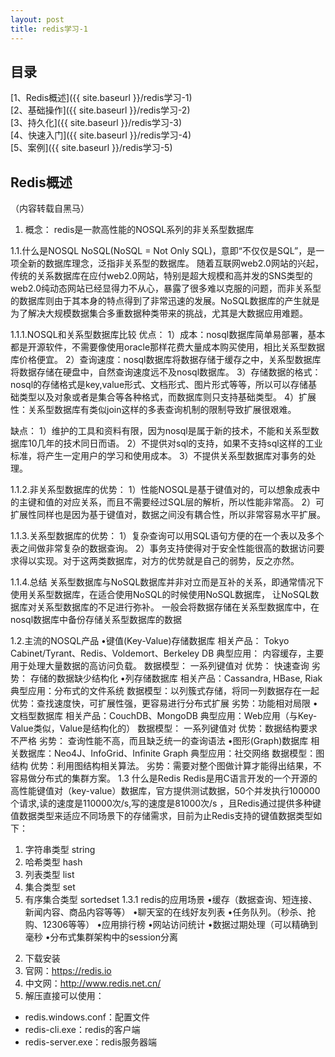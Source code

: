 ```yaml
---
layout: post
title: redis学习-1
---
```


## 目录
[1、Redis概述]({{ site.baseurl }}/redis学习-1)  
[2、基础操作]({{ site.baseurl }}/redis学习-2)  
[3、持久化]({{ site.baseurl }}/redis学习-3)  
[4、快速入门]({{ site.baseurl }}/redis学习-4)  
[5、案例]({{ site.baseurl }}/redis学习-5)  

## Redis概述
（内容转载自黑马）
1. 概念： redis是一款高性能的NOSQL系列的非关系型数据库

1.1.什么是NOSQL
NoSQL(NoSQL = Not Only SQL)，意即“不仅仅是SQL”，是一项全新的数据库理念，泛指非关系型的数据库。
随着互联网web2.0网站的兴起，传统的关系数据库在应付web2.0网站，特别是超大规模和高并发的SNS类型的web2.0纯动态网站已经显得力不从心，暴露了很多难以克服的问题，而非关系型的数据库则由于其本身的特点得到了非常迅速的发展。NoSQL数据库的产生就是为了解决大规模数据集合多重数据种类带来的挑战，尤其是大数据应用难题。

1.1.1.NOSQL和关系型数据库比较
优点：
1）成本：nosql数据库简单易部署，基本都是开源软件，不需要像使用oracle那样花费大量成本购买使用，相比关系型数据库价格便宜。
2）查询速度：nosql数据库将数据存储于缓存之中，关系型数据库将数据存储在硬盘中，自然查询速度远不及nosql数据库。
3）存储数据的格式：nosql的存储格式是key,value形式、文档形式、图片形式等等，所以可以存储基础类型以及对象或者是集合等各种格式，而数据库则只支持基础类型。
4）扩展性：关系型数据库有类似join这样的多表查询机制的限制导致扩展很艰难。

缺点：
1）维护的工具和资料有限，因为nosql是属于新的技术，不能和关系型数据库10几年的技术同日而语。
2）不提供对sql的支持，如果不支持sql这样的工业标准，将产生一定用户的学习和使用成本。
3）不提供关系型数据库对事务的处理。

1.1.2.非关系型数据库的优势：
1）性能NOSQL是基于键值对的，可以想象成表中的主键和值的对应关系，而且不需要经过SQL层的解析，所以性能非常高。
2）可扩展性同样也是因为基于键值对，数据之间没有耦合性，所以非常容易水平扩展。

1.1.3.关系型数据库的优势：
1）复杂查询可以用SQL语句方便的在一个表以及多个表之间做非常复杂的数据查询。
2）事务支持使得对于安全性能很高的数据访问要求得以实现。对于这两类数据库，对方的优势就是自己的弱势，反之亦然。

1.1.4.总结
关系型数据库与NoSQL数据库并非对立而是互补的关系，即通常情况下使用关系型数据库，在适合使用NoSQL的时候使用NoSQL数据库，
让NoSQL数据库对关系型数据库的不足进行弥补。
一般会将数据存储在关系型数据库中，在nosql数据库中备份存储关系型数据库的数据

1.2.主流的NOSQL产品
•键值(Key-Value)存储数据库
相关产品： Tokyo Cabinet/Tyrant、Redis、Voldemort、Berkeley DB
典型应用： 内容缓存，主要用于处理大量数据的高访问负载。 
数据模型： 一系列键值对
优势： 快速查询
劣势： 存储的数据缺少结构化
•列存储数据库
相关产品：Cassandra, HBase, Riak
典型应用：分布式的文件系统
数据模型：以列簇式存储，将同一列数据存在一起
优势：查找速度快，可扩展性强，更容易进行分布式扩展
劣势：功能相对局限
•文档型数据库
相关产品：CouchDB、MongoDB
典型应用：Web应用（与Key-Value类似，Value是结构化的）
数据模型： 一系列键值对
优势：数据结构要求不严格
劣势： 查询性能不高，而且缺乏统一的查询语法
•图形(Graph)数据库
相关数据库：Neo4J、InfoGrid、Infinite Graph
典型应用：社交网络
数据模型：图结构
优势：利用图结构相关算法。
劣势：需要对整个图做计算才能得出结果，不容易做分布式的集群方案。
1.3 什么是Redis
Redis是用C语言开发的一个开源的高性能键值对（key-value）数据库，官方提供测试数据，50个并发执行100000个请求,读的速度是110000次/s,写的速度是81000次/s ，且Redis通过提供多种键值数据类型来适应不同场景下的存储需求，目前为止Redis支持的键值数据类型如下：
1) 字符串类型 string
2) 哈希类型 hash
3) 列表类型 list
4) 集合类型 set
5) 有序集合类型 sortedset
1.3.1 redis的应用场景
•缓存（数据查询、短连接、新闻内容、商品内容等等）
•聊天室的在线好友列表
•任务队列。（秒杀、抢购、12306等等）
•应用排行榜
•网站访问统计
•数据过期处理（可以精确到毫秒
•分布式集群架构中的session分离


2. 下载安装
1. 官网：https://redis.io
2. 中文网：http://www.redis.net.cn/
3. 解压直接可以使用：
* redis.windows.conf：配置文件
* redis-cli.exe：redis的客户端
* redis-server.exe：redis服务器端

